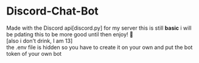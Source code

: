 # Discord-Chat-Bot
Made with the Discord api[discord.py] for my server
this is still <strong>basic</strong> i will be pdating this to be more good until then enjoy! 🍾<br>
[also i don't drink, I am 13]<br>
the .env file is hidden so you have to create it on your own and put the bot token of your own bot
